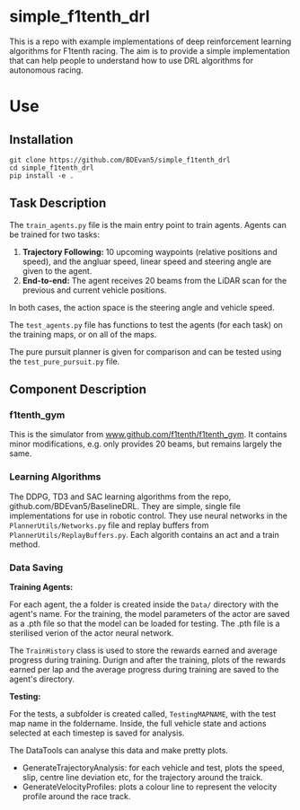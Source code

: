 # simple_f1tenth_drl
This is a repo with example implementations of deep reinforcement learning algorithms for F1tenth racing.
The aim is to provide a simple implementation that can help people to understand how to use DRL algorithms for autonomous racing.


# Use

## Installation

```
git clone https://github.com/BDEvan5/simple_f1tenth_drl
cd simple_f1tenth_drl
pip install -e .
```

## Task Description

The `train_agents.py` file is the main entry point to train agents.
Agents can be trained for two tasks:
1. **Trajectory Following:** 10 upcoming waypoints (relative positions and speed), and the angluar speed, linear speed and steering angle are given to the agent.
2. **End-to-end:** The agent receives 20 beams from the LiDAR scan for the previous and current vehicle positions.

In both cases, the action space is the steering angle and vehicle speed.

The `test_agents.py` file has functions to test the agents (for each task) on the training maps, or on all of the maps.

The pure pursuit planner is given for comparison and can be tested using the `test_pure_pursuit.py` file.

## Component Description

### f1tenth_gym

This is the simulator from www.github.com/f1tenth/f1tenth_gym. It contains minor modifications, e.g. only provides 20 beams, but remains largely the same.

### Learning Algorithms

The DDPG, TD3 and SAC learning algorithms from the repo, github.com/BDEvan5/BaselineDRL.
They are simple, single file implementations for use in robotic control.
They use neural networks in the `PlannerUtils/Networks.py` file and replay buffers from `PlannerUtils/ReplayBuffers.py`. 
Each algorith contains an act and a train method.

### Data Saving

**Training Agents:**

For each agent, the a folder is created inside the `Data/` directory with the agent's name.
For the training, the model parameters of the actor are saved as a .pth file so that the model can be loaded for testing.
The .pth file is a sterilised verion of the actor neural network.

The `TrainHistory` class is used to store the rewards earned and average progress during training.
Durign and after the training, plots of the rewards earned per lap and the average progress during training are saved to the agent's directory.

**Testing:**

For the tests, a subfolder is created called, `TestingMAPNAME`, with the test map name in the foldername.
Inside, the full vehicle state and actions selected at each timestep is saved for analysis.

The DataTools can analyse this data and make pretty plots.
- GenerateTrajectoryAnalysis: for each vehicle and test, plots the speed, slip, centre line deviation etc, for the trajectory around the traick.
- GenerateVelocityProfiles: plots a colour line to represent the velocity profile around the race track.








